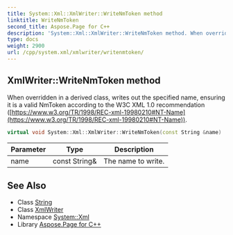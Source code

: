 ```yaml
---
title: System::Xml::XmlWriter::WriteNmToken method
linktitle: WriteNmToken
second_title: Aspose.Page for C++
description: 'System::Xml::XmlWriter::WriteNmToken method. When overridden in a derived class, writes out the specified name, ensuring it is a valid NmToken according to the W3C XML 1.0 recommendation () in C++.'
type: docs
weight: 2900
url: /cpp/system.xml/xmlwriter/writenmtoken/
---
```

## XmlWriter::WriteNmToken method


When overridden in a derived class, writes out the specified name, ensuring it is a valid NmToken according to the W3C XML 1.0 recommendation ([https://www.w3.org/TR/1998/REC-xml-19980210#NT-Name](https://www.w3.org/TR/1998/REC-xml-19980210#NT-Name)).

```cpp
virtual void System::Xml::XmlWriter::WriteNmToken(const String &name)
```


| Parameter | Type | Description |
| --- | --- | --- |
| name | const String\& | The name to write. |

## See Also

* Class [String](../../../system/string/)
* Class [XmlWriter](../)
* Namespace [System::Xml](../../)
* Library [Aspose.Page for C++](../../../)
